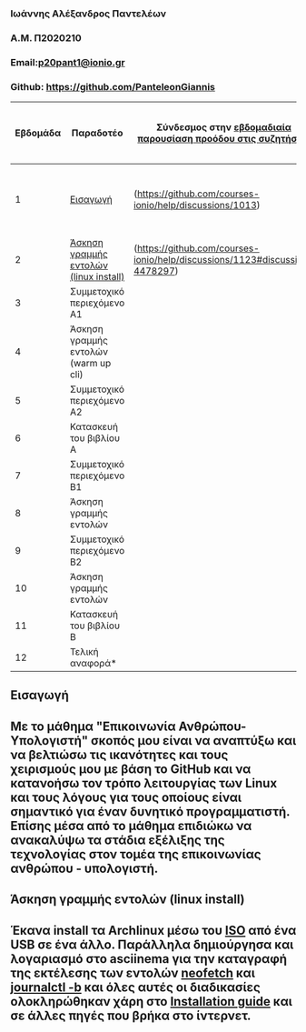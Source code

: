 ### Ιωάννης Αλέξανδρος Παντελέων
### A.M. Π2020210
### Email:p20pant1@ionio.gr
### Github: https://github.com/PanteleonGiannis


| Εβδομάδα | Παραδοτέο | Σύνδεσμος στην [εβδομαδιαία παρουσίαση προόδου στις συζητήσεις](https://github.com/courses-ionio/help/discussions/categories/show-and-tell) | Αυτοαξιολόγηση σύμφωνα με τα κριτήρια της αντίστοιχης άσκησης |
| --- | --- | --- | --- |
| 1 | [Εισαγωγή](https://github.com/PanteleonGiannis/hci/blob/2020210/projects/2020210/README.md#%CE%B5%CE%B9%CF%83%CE%B1%CE%B3%CF%89%CE%B3%CE%AE) |(https://github.com/courses-ionio/help/discussions/1013) | Δεν αντιμετώπισα κάποιο ιδιαίτερο πρόβλημα, όποια απορία είχα λύθηκε γρήγορα. |
| 2 | [Άσκηση γραμμής εντολών (linux install)](https://github.com/PanteleonGiannis/hci/blob/2020210/projects/2020210/README.md#%CE%AC%CF%83%CE%BA%CE%B7%CF%83%CE%B7-%CE%B3%CF%81%CE%B1%CE%BC%CE%BC%CE%AE%CF%82-%CE%B5%CE%BD%CF%84%CE%BF%CE%BB%CF%8E%CE%BD-linux-install) |(https://github.com/courses-ionio/help/discussions/1123#discussion-4478297) | |
| 3 | Συμμετοχικό περιεχόμενο A1 | | |
| 4 | Άσκηση γραμμής εντολών (warm up cli) | | |
| 5 | Συμμετοχικό περιεχόμενο A2 | | |
| 6 | Κατασκευή του βιβλίου Α | | |
| 7 | Συμμετοχικό περιεχόμενο B1 | | |
| 8 | Άσκηση γραμμής εντολών | | |
| 9 | Συμμετοχικό περιεχόμενο B2 | | |
| 10 | Άσκηση γραμμής εντολών | | |
| 11 | Κατασκευή του βιβλίου Β | | |
| 12 | Τελική αναφορά* | | |



## Εισαγωγή
## Με το μάθημα "Επικοινωνία Ανθρώπου-Υπολογιστή" σκοπός μου είναι να αναπτύξω και να βελτιώσω τις ικανότητες και τους χειρισμούς μου με βάση το GitHub και να κατανοήσω τον τρόπο λειτουργίας των Linux και τους λόγους για τους οποίους είναι σημαντικό για έναν δυνητικό προγραμματιστή. Επίσης μέσα από το μάθημα επιδιώκω να ανακαλύψω τα στάδια εξέλιξης της τεχνολογίας στον τομέα της επικοινωνίας ανθρώπου - υπολογιστή.
##  Άσκηση γραμμής εντολών (linux install)
## Έκανα install τα Archlinux μέσω του [ISO](https://archlinux.org/download/) από ένα USB σε ένα άλλο. Παράλληλα δημιούργησα και λογαριασμό στο asciinema για την καταγραφή της εκτέλεσης των εντολών [neofetch](https://asciinema.org/a/529152) και [journalctl -b](https://asciinema.org/a/529154) και όλες αυτές οι διαδικασίες ολοκληρώθηκαν χάρη στο [Installation guide](https://wiki.archlinux.org/title/installation_guide) και σε άλλες πηγές που βρήκα στο ίντερνετ.

